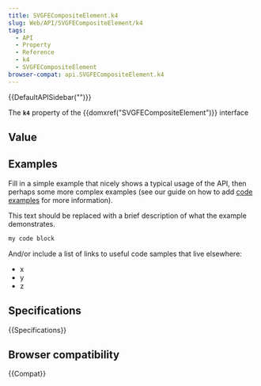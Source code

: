 ```yaml
---
title: SVGFECompositeElement.k4
slug: Web/API/SVGFECompositeElement/k4
tags:
  - API
  - Property
  - Reference
  - k4
  - SVGFECompositeElement
browser-compat: api.SVGFECompositeElement.k4
---
```

{{DefaultAPISidebar("")}}

The **`k4`** property of the {{domxref("SVGFECompositeElement")}} interface 

## Value



## Examples

Fill in a simple example that nicely shows a typical usage of the API, then perhaps some more complex examples (see our guide on how to add [code examples](/en-US/docs/MDN/Contribute/Structures/Code_examples) for more information).

This text should be replaced with a brief description of what the example demonstrates.

```js
my code block
```

And/or include a list of links to useful code samples that live elsewhere:

*   x
*   y
*   z

## Specifications

{{Specifications}}

## Browser compatibility

{{Compat}}


